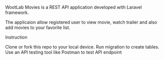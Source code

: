 WootLab Movies is a REST API application developed with Laravel framework.

The applicaion allow registered user to view movie, watch trailer and also add movies to your favorite list.

Instruction

Clone or fork this repo to your local device.
Run migration to create tables.
Use an API testing tool like Postman to test API endpoint
